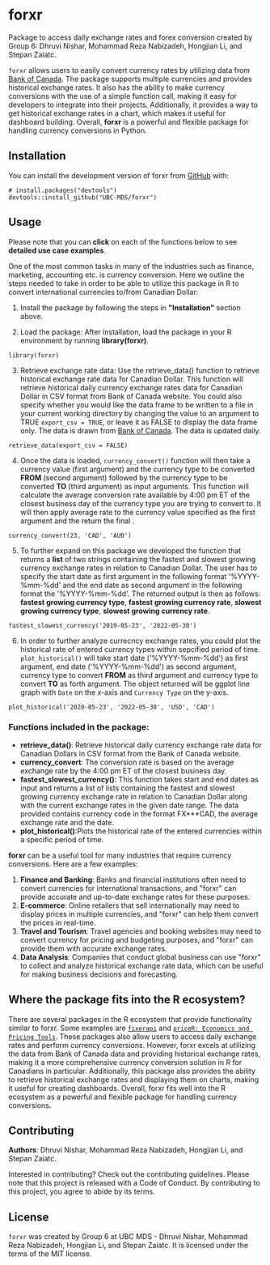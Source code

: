 
# forxr

<!-- badges: start -->
<!-- badges: end -->

Package to access daily exchange rates and forex conversion created by Group 6: Dhruvi Nishar, Mohammad Reza Nabizadeh, Hongjian Li, and Stepan Zaiatc.

`forxr` allows users to easily convert currency rates by utilizing data from [Bank of Canada](https://www.bankofcanada.ca/rates/exchange/daily-exchange-rates/). The package supports multiple currencies and provides historical exchange rates. It also has the ability to make currency conversions with the use of a simple function call, making it easy for developers to integrate into their projects. Additionally, it provides a way to get historical exchange rates in a chart, which makes it useful for dashboard building. Overall, **forxr** is a powerful and flexible package for handling currency conversions in Python.

## Installation

You can install the development version of forxr from [GitHub](https://github.com/) with:
      
```{r}
# install.packages("devtools")
devtools::install_github("UBC-MDS/forxr")
```

## Usage

Please note that you can **click** on each of the functions below to see **detailed use case examples**.

One of the most common tasks in many of the industries such as finance, marketing, accounting etc. is currency conversion. Here we outline the steps needed to take in order to be able to utilize this package in R to convert international currencies to/from Canadian Dollar:

1. Install the package by following the steps in **"Installation"** section above.

2. Load the package: After installation, load the package in your R environment by running **library(forxr)**.

```{r}
library(forxr)
```

3. Retrieve exchange rate data: Use the retrieve_data() function to retrieve historical exchange rate data for Canadian Dollar. This function will retrieve historical daily currency exchange rates data for Canadian Dollar in CSV format from Bank of Canada website. You could also specify whether you would like the data frame to be written to a file in your current working directory by changing the value to an argument to TRUE `export_csv = TRUE`, or leave it as FALSE to display the data frame only. The data is drawn from [Bank of Canada](https://www.bankofcanada.ca/rates/exchange/daily-exchange-rates/). The data is updated daily.

```{r}
retrieve_data(export_csv = FALSE)
```

4. Once the data is loaded, `currency_convert()` function will then take a currency value (first argument) and the currency type to be converted **FROM** (second argument) followed by the currency type to be converted **TO** (third argument) as input arguments. This function will calculate the average conversion rate available by 4:00 pm ET of the closest business day of the currency type you are trying to convert to. It will then apply average rate to the currency value specified as the first argument and the return the final .

```{r}
currency_convert(23, 'CAD', 'AUD')
```

5. To further expand on this package we developed the function that returns a **list** of two strings containing the fastest and slowest growing currency exchange rates in relation to Canadian Dollar. The user has to specify the start date as first argument in the following format '%YYYY-%mm-%dd'  and the end date as second argument in the following format the '%YYYY-%mm-%dd'. The returned output is then as follows: **fastest growing currency type**, **fastest growing currency rate**, **slowest growing currency type**, **slowest growing currency rate**.

```{r}
fastest_slowest_currency('2019-05-23', '2022-05-30')
```

6. In order to further analyze currecncy exchange rates, you could plot the historical rate of entered currency types within sepcified period of time. `plot_historical()` will take start date ('%YYYY-%mm-%dd') as first argument, end date ('%YYYY-%mm-%dd') as second argument, currency type to convert **FROM** as third argument and currency type to convert **TO** as forth argument. The object returned will be ggplot line graph with `Date` on the x-axis and `Currency Type` on the y-axis.

```{r}
plot_historical('2020-05-23', '2022-05-30', 'USD', 'CAD')
```

### Functions included in the package:

- **retrieve_data()**: Retrieve historical daily currency exchange rate data for Canadian Dollars in CSV format from the Bank of Canada website.
- **currency_convert**: The conversion rate is based on the average exchange rate by the 4:00 pm ET of the closest business day.
- **fastest_slowest_currency()**: This function takes start and end dates as input and returns a  list of lists containing the fastest and slowest growing currency exchange rate in relation to Canadian Dollar along with the current exchange rates in the given date range. The data provided contains currency code in the format FX***CAD, the average exchange rate and the date.
- **plot_historical()**:Plots the historical rate of the entered currencies within a specific period of time.

**forxr** can be a useful tool for many industries that require currency conversions. Here are a few examples:
1. **Finance and Banking**: Banks and financial institutions often need to convert currencies for international transactions, and "forxr" can provide accurate and up-to-date exchange rates for these purposes.
2. **E-commerce**: Online retailers that sell internationally may need to display prices in multiple currencies, and "forxr" can help them convert the prices in real-time.
3. **Travel and Tourism**: Travel agencies and booking websites may need to convert currency for pricing and budgeting purposes, and "forxr" can provide them with accurate exchange rates.
4. **Data Analysis**: Companies that conduct global business can use "forxr" to collect and analyze historical exchange rate data, which can be useful for making business decisions and forecasting.

## Where the package fits into the R ecosystem?

There are several packages in the R ecosystem that provide functionality similar to forxr. Some examples are [`fixerapi`](https://docs.evanodell.com/fixerapi/) and [`priceR: Economics and Pricing Tools`](https://cran.r-project.org/web/packages/priceR/index.html). These packages also allow users to access daily exchange rates and perform currency conversions. However, forxr excels at utilizing the data from Bank of Canada data and providing historical exchange rates, making it a more comprehensive currency conversion solution in R for Canadians in particular. Additionally, this package also provides the ability to retrieve historical exchange rates and displaying them on charts, making it useful for creating dashboards. Overall, forxr fits well into the R ecosystem as a powerful and flexible package for handling currency conversions.

## Contributing

**Authors**: Dhruvi Nishar, Mohammad Reza Nabizadeh, Hongjian Li, and Stepan Zaiatc.

Interested in contributing? Check out the contributing guidelines. Please note that this project is released with a Code of Conduct. By contributing to this project, you agree to abide by its terms.

## License

`forxr` was created by Group 6 at UBC MDS - Dhruvi Nishar, Mohammad Reza Nabizadeh, Hongjian Li, and Stepan Zaiatc. It is licensed under the terms of the MIT license.
